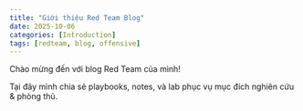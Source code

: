 ```yaml
---
title: "Giới thiệu Red Team Blog"
date: 2025-10-06
categories: [Introduction]
tags: [redteam, blog, offensive]
---
```


Chào mừng đến với blog Red Team của mình!

Tại đây mình chia sẻ playbooks, notes, và lab phục vụ mục đích nghiên cứu & phòng thủ.
